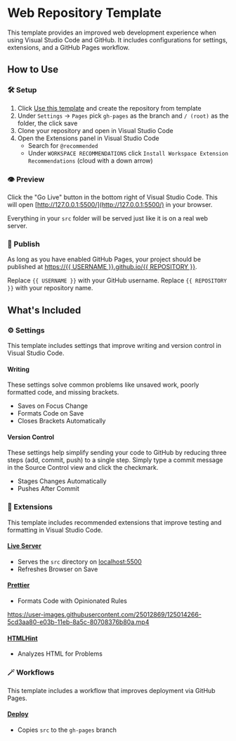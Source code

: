 # Web Repository Template

This template provides an improved web development experience when using Visual Studio Code and GitHub. It includes configurations for settings, extensions, and a GitHub Pages workflow.

## How to Use

### 🛠 Setup

1. Click [Use this template](https://github.com/ansipes/mejo-web-template) and create the repository from template
2. Under `Settings` -> `Pages` pick `gh-pages` as the branch and `/ (root)` as the folder, the click save
3. Clone your repository and open in Visual Studio Code
4. Open the Extensions panel in Visual Studio Code
   - Search for `@recommended`
   - Under `WORKSPACE RECOMMENDATIONS` click `Install Workspace Extension Recommendations` (cloud with a down arrow)

### 👁 Preview

Click the "Go Live" button in the bottom right of Visual Studio Code. This will open [http://127.0.0.1:5500/](http://127.0.0.1:5500/) in your browser.

Everything in your `src` folder will be served just like it is on a real web server.

### 🚀 Publish

As long as you have enabled GitHub Pages, your project should be published at [https://{{ USERNAME }}.github.io/{{ REPOSITORY }}](#).

Replace `{{ USERNAME }}` with your GitHub username. Replace `{{ REPOSITORY }}` with your repository name.

## What's Included

### ⚙️ Settings

This template includes settings that improve writing and version control in Visual Studio Code.

#### Writing

These settings solve common problems like unsaved work, poorly formatted code, and missing brackets.

- Saves on Focus Change
- Formats Code on Save
- Closes Brackets Automatically

#### Version Control

These settings help simplify sending your code to GitHub by reducing three steps (add, commit, push) to a single step. Simply type a commit message in the Source Control view and click the checkmark.

- Stages Changes Automatically
- Pushes After Commit

### 🔌 Extensions

This template includes recommended extensions that improve testing and formatting in Visual Studio Code.

#### [Live Server](https://marketplace.visualstudio.com/items?itemName=ritwickdey.LiveServer)

- Serves the `src` directory on [localhost:5500](localhost:5500)
- Refreshes Browser on Save

#### [Prettier](https://marketplace.visualstudio.com/items?itemName=esbenp.prettier-vscode)

- Formats Code with Opinionated Rules

https://user-images.githubusercontent.com/25012869/125014266-5cd3aa80-e03b-11eb-8a5c-80708376b80a.mp4

#### [HTMLHint](https://marketplace.visualstudio.com/items?itemName=mkaufman.HTMLHint)

- Analyzes HTML for Problems

### 🪄 Workflows

This template includes a workflow that improves deployment via GitHub Pages.

#### [Deploy](../workflows/main.yml)

- Copies `src` to the `gh-pages` branch
